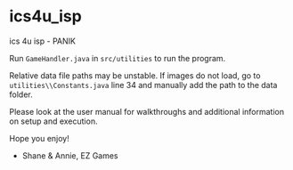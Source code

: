 # ics4u_isp
ics 4u isp - PANIK

Run `GameHandler.java` in `src/utilities` to run the program.

Relative data file paths may be unstable. If images do not load, go to `utilities\\Constants.java` line 34 and manually add the path to the data folder.

Please look at the user manual for walkthroughs and additional information on setup and execution.

Hope you enjoy!

- Shane & Annie, EZ Games